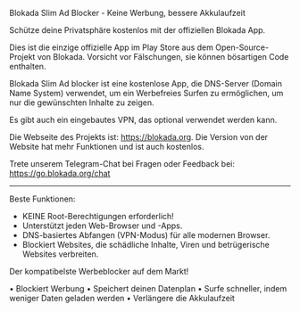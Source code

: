 Blokada Slim Ad Blocker - Keine Werbung, bessere Akkulaufzeit

Schütze deine Privatsphäre kostenlos mit der offiziellen Blokada App.

Dies ist die einzige offizielle App im Play Store aus dem Open-Source-Projekt von Blokada. Vorsicht vor Fälschungen, sie können bösartigen Code enthalten.

Blokada Slim Ad blocker ist eine kostenlose App, die DNS-Server (Domain Name System) verwendet, um ein Werbefreies Surfen zu ermöglichen, um nur die gewünschten Inhalte zu zeigen.

Es gibt auch ein eingebautes VPN, das optional verwendet werden kann.

Die Webseite des Projekts ist: https://blokada.org. Die Version von der Website hat mehr Funktionen und ist auch kostenlos.

Trete unserem Telegram-Chat bei Fragen oder Feedback bei: https://go.blokada.org/chat

----

Beste Funktionen:
- KEINE Root-Berechtigungen erforderlich!
- Unterstützt jeden Web-Browser und -Apps.
- DNS-basiertes Abfangen (VPN-Modus) für alle modernen Browser.
- Blockiert Websites, die schädliche Inhalte, Viren und betrügerische Websites verbreiten.

Der kompatibelste Werbeblocker auf dem Markt!

• Blockiert Werbung • Speichert deinen Datenplan • Surfe schneller, indem weniger Daten geladen werden • Verlängere die Akkulaufzeit
